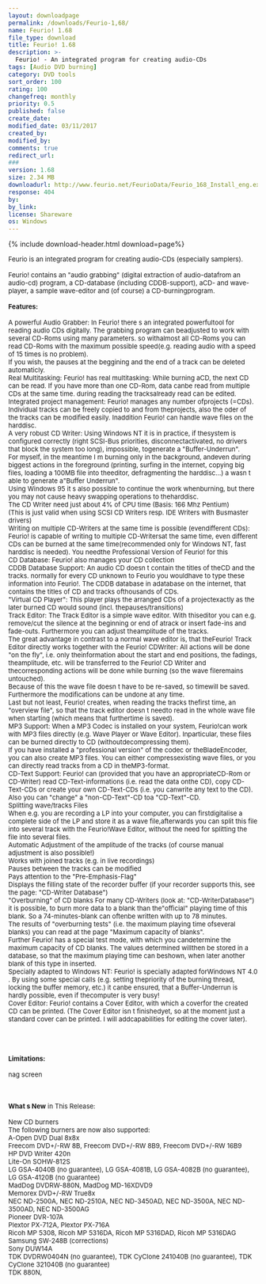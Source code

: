 ```yaml
---
layout: downloadpage
permalink: /downloads/Feurio-1,68/
name: Feurio! 1.68
file_type: download
title: Feurio! 1.68
description: >-
  Feurio! - An integrated program for creating audio-CDs
tags: [Audio DVD burning]
category: DVD tools
sort_order: 100
rating: 100
changefreq: monthly
priority: 0.5
published: false
create_date: 
modified_date: 03/11/2017
created_by: 
modified_by: 
comments: true
redirect_url: 
### 
version: 1.68
size: 2.34 MB
downloadurl: http://www.feurio.net/FeurioData/Feurio_168_Install_eng.exe
response: 404
by: 
by_link: 
license: Shareware
os: Windows
---
```


{% include download-header.html download=page%}

<p style="fix-download-text !important">
<p><font size="2">Feurio is an integrated program for creating audio-CDs (especially samplers). <br />
<br />
Feurio! contains an "audio grabbing" (digital extraction of audio-datafrom an audio-cd) program, a CD-database (including CDDB-support), aCD- and wave-player, a sample wave-editor and (of course) a CD-burningprogram.<br />
<br />
<span class="articleDetailsLink"><strong>Features:</strong></span><br />
<br />
A powerful Audio Grabber: In Feurio! there s an integrated powerfultool for reading audio CDs digitally. The grabbing program can beadjusted to work with several CD-Roms using many parameters. so withalmost all CD-Roms you can read CD-Roms with the maximum possible speed(e.g. reading audio with a speed of 15 times is no problem).<br />
If you wish, the pauses at the beggining and the end of a track can be deleted automaticly.<br />
Real Multitasking: Feurio! has real multitasking: While burning aCD, the next CD can be read. If you have more than one CD-Rom, data canbe read from multiple CDs at the same time. during reading the tracksalready read can be edited. <br />
Integrated project management: Feurio! manages any number ofprojects (=CDs). Individual tracks can be freely copied to and from theprojects, also the oder of the tracks can be modified easily. Inaddition Feurio! can handle wave files on the harddisc. <br />
A very robust CD Writer: Using Windows NT it is in practice, if thesystem is configured correctly (right SCSI-Bus priorities, disconnectactivated, no drivers that block the system too long), impossible, togenerate a "Buffer-Underrun".<br />
For myself, in the meantime I m burning only in the background, andeven during biggest actions in the foreground (printing, surfing in the internet, copying big files, loading a 100MB file into theeditor, defragmenting the harddisc...) a wasn t able to generate a"Buffer Underrun".<br />
Using Windows 95 it s also possible to continue the work whenburning, but there you may not cause heavy swapping operations to theharddisc.<br />
The CD Writer need just about 4% of CPU time (Basis: 166 Mhz Pentium)<br />
(This is just valid when using SCSI CD Writers resp. IDE Writers with Busmaster drivers) <br />
Writing on multiple CD-Writers at the same time is possible (evendifferent CDs): Feurio! is capable of writing to multiple CD-Writersat the same time, even different CDs can be burned at the same time(recommended only for Windows NT, fast harddisc is needed). You needthe Professional Version of Feurio! for this<br />
CD Database: Feurio! also manages your CD collection <br />
CDDB Database Support: An audio CD doesn t contain the titles of theCD and the tracks. normally for every CD unknown to Feurio you wouldhave to type these information into Feurio!. The CDDB database in adatabase on the internet, that contains the titles of CD and tracks ofthousands of CDs.<br />
"Virtual CD Player": This player plays the arranged CDs of a projectexactly as the later burned CD would sound (incl. thepauses/transitions) <br />
Track Editor: The Track Editor is a simple wave editor. With thiseditor you can e.g. remove/cut the silence at the beginning or end of atrack or insert fade-ins and fade-outs. Furthermore you can adjust theamplitude of the tracks.<br />
The great advantage in contrast to a normal wave editor is, that theFeurio! Track Editor directly works together with the Feurio! CDWriter: All actions will be done "on the fly", i.e. only theinformation about the start and end positions, the fadings, theamplitude, etc. will be transferred to the Feurio! CD Writer and thecorresponding actions will be done while burning (so the wave fileremains untouched).<br />
Because of this the wave file doesn t have to be re-saved, so timewill be saved. Furthermore the modifications can be undone at any time.<br />
Last but not least, Feurio! creates, when reading the tracks thefirst time, an "overview file", so that the track editor doesn t needto read in the whole wave file when starting (which means that furthertime is saved).<br />
MP3 Support: When a MP3 Codec is installed on your system, Feurio!can work with MP3 files directly (e.g. Wave Player or Wave Editor). Inparticular, these files can be burned directly to CD (withoutdecompressing them).<br />
If you have installed a "professional version" of the codec or theBladeEncoder, you can also create MP3 files. You can either compressexisting wave files, or you can directly read tracks from a CD in theMP3-format. <br />
CD-Text Support: Feurio! can (provided that you have an appropriateCD-Rom or CD-Writer) read CD-Text-informations (i.e. read the data onthe CD), copy CD-Text-CDs or create your own CD-Text-CDs (i.e. you canwrite any text to the CD). Also you can "change" a "non-CD-Text"-CD toa "CD-Text"-CD. <br />
Splitting wave/tracks Files<br />
When e.g. you are recording a LP into your computer, you can firstdigitalise a complete side of the LP and store it as a wave file,afterwards you can split this file into several track with the Feurio!Wave Editor, without the need for splitting the file into several files.<br />
Automatic Adjustment of the amplitude of the tracks (of course manual adjustment is also possible!) <br />
Works with joined tracks (e.g. in live recordings) <br />
Pauses between the tracks can be modified <br />
Pays attention to the "Pre-Emphasis-Flag" <br />
Displays the filling state of the recorder buffer (if your recorder supports this, see the page: "CD-Writer Database") <br />
"Overburning" of CD blanks For many CD-Writers (look at: "CD-WriterDatabase") it is possible, to burn more data to a blank than the"official" playing time of this blank. So a 74-minutes-blank can oftenbe written with up to 78 minutes.<br />
The results of "overburning tests" (i.e. the maximum playing time ofseveral blanks) you can read at the page "Maximum capacity of blanks".<br />
Further Feurio! has a special test mode, with which you candetermine the maximum capacity of CD blanks. The values determined willthen be stored in a database, so that the maximum playing time can beshown, when later another blank of this type in inserted. <br />
Specially adapted to Windows NT: Feurio! is specially adapted forWindows NT 4.0 . By using some special calls (e.g. setting thepriority of the burning thread, locking the buffer memory, etc.) it canbe ensured, that a Buffer-Underrun is hardly possible, even if thecomputer is very busy! <br />
Cover Editor: Feurio! contains a Cover Editor, with which a coverfor the created CD can be printed. (The Cover Editor isn t finishedyet, so at the moment just a standard cover can be printed. I will addcapabilities for editing the cover later).<br />
<br />
<br />
<br />
<br />
<span><strong>Limitations:</strong></span><br />
<br />
nag screen<br />
<!-- google_ad_section_end --></font></p>
<div class="celltext_big"><br />
<br />
<font size="2"><strong>What s New</strong> in This Release:<br />
<br />
New CD burners<br />
The following burners are now also supported:<br />
A-Open DVD Dual 8x8x <br />
Freecom DVD+/-RW 8B, Freecom DVD+/-RW 8B9, Freecom DVD+/-RW 16B9<br />
HP DVD Writer 420n <br />
Lite-On SOHW-812S <br />
LG GSA-4040B (no guarantee), LG GSA-4081B, LG GSA-4082B (no guarantee), LG GSA-4120B (no guarantee)<br />
MadDog DVDRW-880N, MadDog MD-16XDVD9<br />
Memorex DVD+/-RW True8x <br />
NEC ND-2500A, NEC ND-2510A, NEC ND-3450AD, NEC ND-3500A, NEC ND-3500AD, NEC ND-3500AG<br />
Pioneer DVR-107A <br />
Plextor PX-712A, Plextor PX-716A <br />
Ricoh MP 5308, Ricoh MP 5316DA, Ricoh MP 5316DAD, Ricoh MP 5316DAG<br />
Samsung SW-248B (corrections)<br />
Sony DUW14A <br />
TDK DVDRW0404N (no guarantee), TDK CyClone 241040B (no guarantee), TDK CyClone 321040B (no guarantee)<br />
TDK 880N,</font></div></p>

